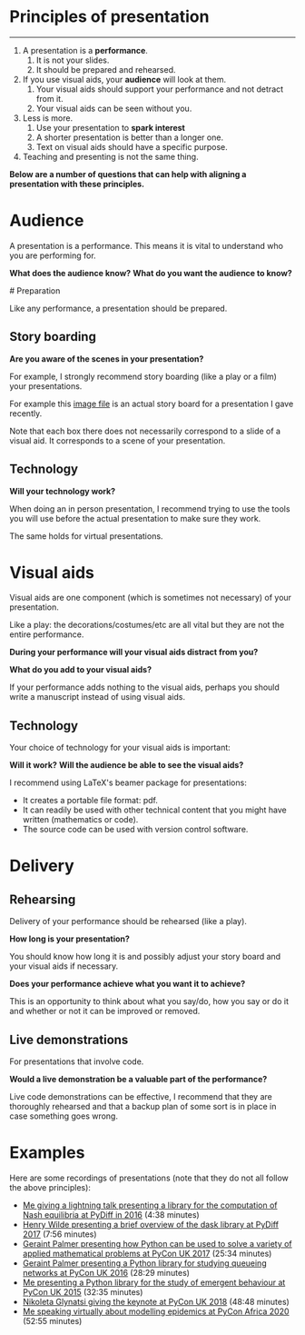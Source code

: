 # Principles of presentation

---

1. A presentation is a **performance**.
    1. It is not your slides.
    2. It should be prepared and rehearsed.
2. If you use visual aids, your **audience** will look at them.
    1. Your visual aids should support your performance and not detract from it.
    2. Your visual aids can be seen without you.
3. Less is more.
    1. Use your presentation to **spark interest**
    2. A shorter presentation is better than a longer one.
    3. Text on visual aids should have a specific purpose.
4. Teaching and presenting is not the same thing.

__Below are a number of questions that can help with aligning a presentation
with these principles.__

# Audience

A presentation is a performance. This means it is vital to understand who you
are performing for.

**What does the audience know?**
**What do you want the audience to know?**

# Preparation

Like any performance, a presentation should be prepared.

## Story boarding

**Are you aware of the scenes in your presentation?**

For example, I strongly recommend story boarding (like a play or a film) your
presentations.

For example this [image file](./assets/img/story_board/main.png) is an actual
story board for a presentation I gave recently.

Note that each box there does not necessarily correspond to a slide of a visual
aid. It corresponds to a scene of your presentation.

## Technology

**Will your technology work?**

When doing an in person presentation, I recommend trying to use the tools you
will use before the actual presentation to make sure they work.

The same holds for virtual presentations.

# Visual aids

Visual aids are one component (which is sometimes not necessary) of your
presentation.

Like a play: the decorations/costumes/etc are all vital but they are not the
entire performance.

**During your performance will your visual aids distract from you?**

**What do you add to your visual aids?**

If your performance adds nothing to the visual aids, perhaps you should write a
manuscript instead of using visual aids.

## Technology

Your choice of technology for your visual aids is important:

**Will it work?**
**Will the audience be able to see the visual aids?**

I recommend using LaTeX's beamer package for presentations:

- It creates a portable file format: pdf.
- It can readily be used with other technical content that you might have
  written (mathematics or code).
- The source code can be used with version control software.


# Delivery

## Rehearsing

Delivery of your performance should be rehearsed (like a play).

**How long is your presentation?**

You should know how long it is and possibly adjust your story board and your
visual aids if necessary.

**Does your performance achieve what you want it to achieve?**

This is an opportunity to think about what you say/do, how you say or do it and
whether or not it can be improved or removed.

## Live demonstrations

For presentations that involve code.

**Would a live demonstration be a valuable part of the performance?**

Live code demonstrations can be effective, I recommend that they are thoroughly
rehearsed and that a backup plan of some sort is in place in case something goes
wrong.

# Examples

Here are some recordings of presentations (note that they do not all follow the
above principles):

- [Me giving a lightning talk presenting a library for the computation of Nash
  equilibria at PyDiff in 2016](https://youtu.be/VUcwrSOqIAM) (4:38 minutes)
- [Henry Wilde presenting a brief overview of the dask library at PyDiff
  2017](https://youtu.be/uipkK07-cUk) (7:56 minutes)
- [Geraint Palmer presenting how Python can be used to solve a variety of
  applied mathematical problems at PyCon UK 2017](https://youtu.be/CcEURL392-w)
  (25:34 minutes)
- [Geraint Palmer presenting a Python library for studying queueing networks at
  PyCon UK 2016](https://youtu.be/0_sIus0mPSM) (28:29 minutes)
- [Me presenting a Python library for the study of emergent behaviour at PyCon
  UK 2015](https://youtu.be/gbxv3pn9YB4) (32:35 minutes)
- [Nikoleta Glynatsi giving the keynote at PyCon UK 2018](https://youtu.be/z8tL7iqGvnw) (48:48 minutes)
- [Me speaking virtually about modelling epidemics at PyCon Africa 2020](https://youtu.be/hW9O9LhlsbY) (52:55 minutes)
